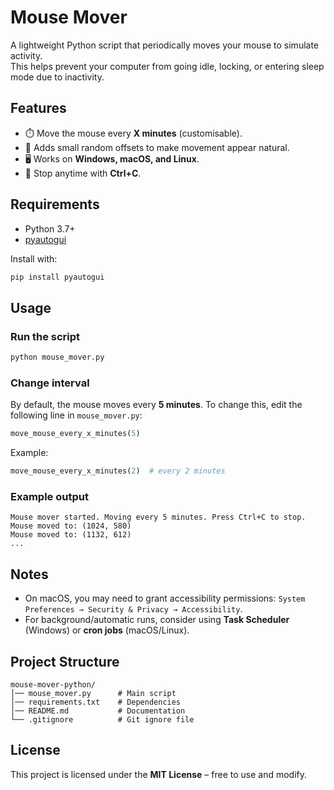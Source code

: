 # Mouse Mover

A lightweight Python script that periodically moves your mouse to simulate activity.  
This helps prevent your computer from going idle, locking, or entering sleep mode due to inactivity.

## Features
- ⏱️ Move the mouse every **X minutes** (customisable).
- 🎲 Adds small random offsets to make movement appear natural.
- 🖥️ Works on **Windows, macOS, and Linux**.
- 🛑 Stop anytime with **Ctrl+C**.

## Requirements
- Python 3.7+
- [pyautogui](https://pyautogui.readthedocs.io/)

Install with:
```bash
pip install pyautogui
````

## Usage

### Run the script

```bash
python mouse_mover.py
```

### Change interval

By default, the mouse moves every **5 minutes**.
To change this, edit the following line in `mouse_mover.py`:

```python
move_mouse_every_x_minutes(5)
```

Example:

```python
move_mouse_every_x_minutes(2)  # every 2 minutes
```

### Example output

```
Mouse mover started. Moving every 5 minutes. Press Ctrl+C to stop.
Mouse moved to: (1024, 580)
Mouse moved to: (1132, 612)
...
```

## Notes

* On macOS, you may need to grant accessibility permissions:
  `System Preferences → Security & Privacy → Accessibility`.
* For background/automatic runs, consider using **Task Scheduler** (Windows) or **cron jobs** (macOS/Linux).

## Project Structure

```
mouse-mover-python/
│── mouse_mover.py      # Main script
│── requirements.txt    # Dependencies
│── README.md           # Documentation
└── .gitignore          # Git ignore file
```

## License

This project is licensed under the **MIT License** – free to use and modify.


